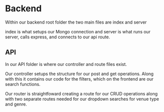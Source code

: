# Backend

Within our backend root folder the two main files are index and server

index is what setups our Mongo connection and server is what runs our server, calls express, and connects to our api route.

## API

In our API folder is where our controller and route files exist.

Our controller setups the structure for our post and get operations.
Along with this it contains our code for the filters, which on the frontend are our search functions.

Our router is straightfoward creating a route for our CRUD operations along with two separate routes needed for our dropdown searches for venue type and genre.
